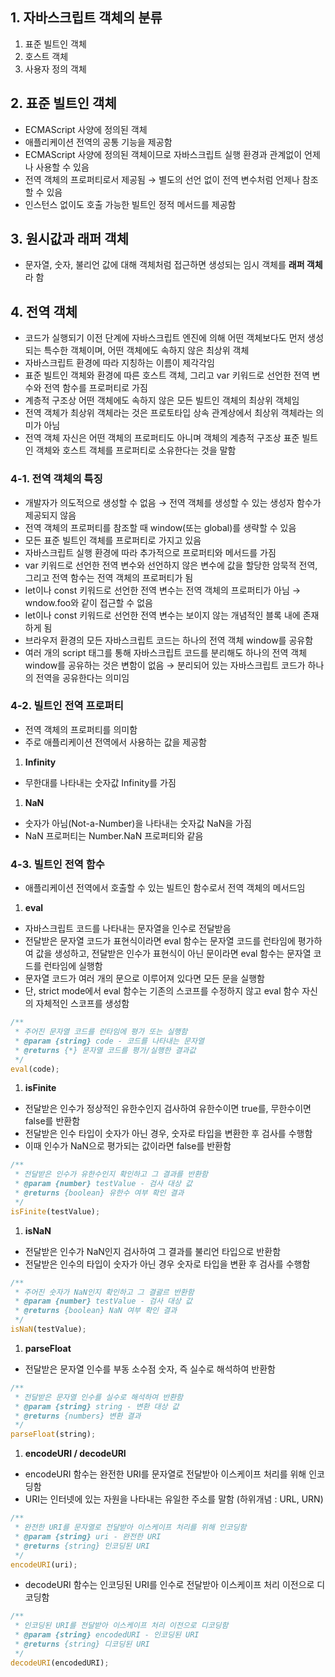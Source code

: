 ## 1. 자바스크립트 객체의 분류

1. 표준 빌트인 객체
2. 호스트 객체
3. 사용자 정의 객체

## 2. 표준 빌트인 객체

- ECMAScript 사양에 정의된 객체
- 애플리케이션 전역의 공통 기능을 제공함
- ECMAScript 사양에 정의된 객체이므로 자바스크립트 실행 환경과 관계없이 언제나 사용할 수 있음
- 전역 객체의 프로퍼티로서 제공됨 → 별도의 선언 없이 전역 변수처럼 언제나 참조할 수 있음
- 인스턴스 없이도 호출 가능한 빌트인 정적 메서드를 제공함

## 3. 원시값과 래퍼 객체

- 문자열, 숫자, 불리언 값에 대해 객체처럼 접근하면 생성되는 임시 객체를 **래퍼 객체**라 함

## 4. 전역 객체

- 코드가 실행되기 이전 단계에 자바스크립트 엔진에 의해 어떤 객체보다도 먼저 생성되는 특수한 객체이며, 어떤 객체에도 속하지 않은 최상위 객체
- 자바스크립트 환경에 따라 지칭하는 이름이 제각각임
- 표준 빌트인 객체와 환경에 따른 호스트 객체, 그리고 var 키워드로 선언한 전역 변수와 전역 함수를 프로퍼티로 가짐
- 계층적 구조상 어떤 객체에도 속하지 않은 모든 빌트인 객체의 최상위 객체임
- 전역 객체가 최상위 객체라는 것은 프로토타입 상속 관계상에서 최상위 객체라는 의미가 아님
- 전역 객체 자신은 어떤 객체의 프로퍼티도 아니며 객체의 계층적 구조상 표준 빌트인 객체와 호스트 객체를 프로퍼티로 소유한다는 것을 말함

### 4-1. 전역 객체의 특징

- 개발자가 의도적으로 생성할 수 없음 → 전역 객체를 생성할 수 있는 생성자 함수가 제공되지 않음
- 전역 객체의 프로퍼티를 참조할 때 window(또는 global)를 생략할 수 있음
- 모든 표준 빌트인 객체를 프로퍼티로 가지고 있음
- 자바스크립트 실행 환경에 따라 추가적으로 프로퍼티와 메서드를 가짐
- var 키워드로 선언한 전역 변수와 선언하지 않은 변수에 값을 할당한 암묵적 전역, 그리고 전역 함수는 전역 객체의 프로퍼티가 됨
- let이나 const 키워드로 선언한 전역 변수는 전역 객체의 프로퍼티가 아님 → wndow.foo와 같이 접근할 수 없음
- let이나 const 키워드로 선언한 전역 변수는 보이지 않는 개념적인 블록 내에 존재하게 됨
- 브라우저 환경의 모든 자바스크립트 코드는 하나의 전역 객체 window를 공유함
- 여러 개의 script 태그를 통해 자바스크립트 코드를 분리해도 하나의 전역 객체 window를 공유하는 것은 변함이 없음 → 분리되어 있는 자바스크립트 코드가 하나의 전역을 공유한다는 의미임

### 4-2. 빌트인 전역 프로퍼티

- 전역 객체의 프로퍼티를 의미함
- 주로 애플리케이션 전역에서 사용하는 값을 제공함

1. **Infinity**

- 무한대를 나타내는 숫자값 Infinity를 가짐

1. **NaN**

- 숫자가 아님(Not-a-Number)을 나타내는 숫자값 NaN을 가짐
- NaN 프로퍼티는 Number.NaN 프로퍼티와 같음

### 4-3. 빌트인 전역 함수

- 애플리케이션 전역에서 호출할 수 있는 빌트인 함수로서 전역 객체의 메서드임

1. **eval**

- 자바스크립트 코드를 나타내는 문자열을 인수로 전달받음
- 전달받은 문자열 코드가 표현식이라면 eval 함수는 문자열 코드를 런타임에 평가하여 값을 생성하고, 전달받은 인수가 표현식이 아닌 문이라면 eval 함수는 문자열 코드를 런타임에 실행함
- 문자열 코드가 여러 개의 문으로 이루어져 있다면 모든 문을 실행함
- 단, strict mode에서 eval 함수는 기존의 스코프를 수정하지 않고 eval 함수 자신의 자체적인 스코프를 생성함

```jsx
/**
 * 주어진 문자열 코드를 런타임에 평가 또는 실행함
 * @param {string} code - 코드를 나타내는 문자열
 * @returns {*} 문자열 코드를 평가/실행한 결과값
 */
eval(code);
```

1. **isFinite**

- 전달받은 인수가 정상적인 유한수인지 검사하여 유한수이면 true를, 무한수이면 false를 반환함
- 전달받은 인수 타입이 숫자가 아닌 경우, 숫자로 타입을 변환한 후 검사를 수행함
- 이때 인수가 NaN으로 평가되는 값이라면 false를 반환함

```jsx
/**
 * 전달받은 인수가 유한수인지 확인하고 그 결과를 반환함
 * @param {number} testValue - 검사 대상 값
 * @returns {boolean} 유한수 여부 확인 결과
 */
isFinite(testValue);
```

1. **isNaN**

- 전달받은 인수가 NaN인지 검사하여 그 결과를 불리언 타입으로 반환함
- 전달받은 인수의 타입이 숫자가 아닌 경우 숫자로 타입을 변환 후 검사를 수행함

```jsx
/**
 * 주어진 숫자가 NaN인지 확인하고 그 결괄르 반환함
 * @param {number} testValue - 검사 대상 값
 * @returns {boolean} NaN 여부 확인 결과
 */
isNaN(testValue);
```

1. **parseFloat**

- 전달받은 문자열 인수를 부동 소수점 숫자, 즉 실수로 해석하여 반환함

```jsx
/**
 * 전달받은 문자열 인수를 실수로 해석하여 반환함
 * @param {string} string - 변환 대상 값
 * @returns {numbers} 변환 결과
 */
parseFloat(string);
```

1. **encodeURI / decodeURI**

- encodeURI 함수는 완전한 URI를 문자열로 전달받아 이스케이프 처리를 위해 인코딩함
- URI는 인터넷에 있는 자원을 나타내는 유일한 주소를 말함 (하위개념 : URL, URN)

```jsx
/**
 * 완전한 URI를 문자열로 전달받아 이스케이프 처리를 위해 인코딩함
 * @param {string} uri - 완전한 URI
 * @returns {string} 인코딩된 URI
 */
encodeURI(uri);
```

- decodeURI 함수는 인코딩된 URI를 인수로 전달받아 이스케이프 처리 이전으로 디코딩함

```jsx
/**
 * 인코딩된 URI를 전달받아 이스케이프 처리 이전으로 디코딩함
 * @param {string} encodedURI - 인코딩된 URI
 * @returns {string} 디코딩된 URI
 */
decodeURI(encodedURI);
```
